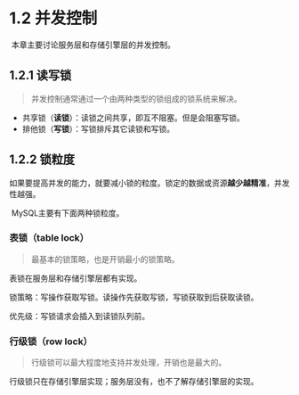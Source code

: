 # 1.2 并发控制

​	本章主要讨论服务层和存储引擎层的并发控制。

## 1.2.1 读写锁

> 并发控制通常通过一个由两种类型的锁组成的锁系统来解决。

* 共享锁（**读锁**）：读锁之间共享，即互不阻塞。但是会阻塞写锁。
* 排他锁（**写锁**）：写锁排斥其它读锁和写锁。

## 1.2.2 锁粒度

​	如果要提高并发的能力，就要减小锁的粒度。锁定的数据或资源**越少越精准**，并发性越强。

​	MySQL主要有下面两种锁粒度。

### 表锁（table lock）

> 最基本的锁策略，也是开销最小的锁策略。

表锁在服务层和存储引擎层都有实现。

锁策略：写操作获取写锁。读操作先获取写锁，写锁获取到后获取读锁。

优先级：写锁请求会插入到读锁队列前。

### 行级锁（row lock）

> 行级锁可以最大程度地支持并发处理，开销也是最大的。

行级锁只在存储引擎层实现；服务层没有，也不了解存储引擎层的实现。



